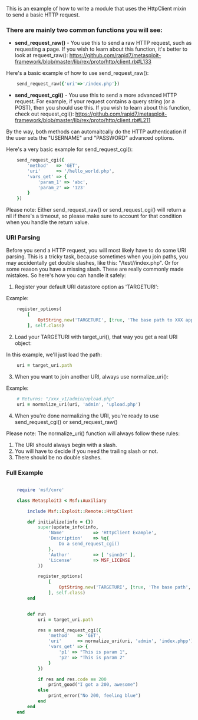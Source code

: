 This is an example of how to write a module that uses the HttpClient mixin to send a basic HTTP request.

### There are mainly two common functions you will see:

* **send_request_raw()** - You use this to send a raw HTTP request, such as requesting a page.  If you wish to learn about this function, it's better to look at request_raw():
https://github.com/rapid7/metasploit-framework/blob/master/lib/rex/proto/http/client.rb#L133

Here's a basic example of how to use send_request_raw():

```ruby
	send_request_raw({'uri'=>'/index.php'})
```

* **send_request_cgi()** - You use this to send a more advanced HTTP request. For example, if your request contains a query string (or a POST), then you should use this.  If you wish to learn about this function, check out request_cgi():
https://github.com/rapid7/metasploit-framework/blob/master/lib/rex/proto/http/client.rb#L211

By the way, both methods can automaitcally do the HTTP authentication if the user sets the "USERNAME" and "PASSWORD" advanced options.

Here's a very basic example for send_request_cgi():

```ruby
	send_request_cgi({
		'method'   => 'GET',
		'uri'      => '/hello_world.php',
		'vars_get' => {
			'param_1' => 'abc',
			'param_2' => '123'
		}
	})
```

Please note: Either send_request_raw() or send_request_cgi() will return a nil if there's a timeout, so please make sure to account for that condition when you handle the return value.

### URI Parsing

Before you send a HTTP request, you will most likely have to do some URI parsing.  This is a tricky task, because sometimes when you join paths, you may accidentally get double slashes, like this: "/test//index.php".  Or for some reason you have a missing slash.  These are really commonly made mistakes.  So here's how you can handle it safely:

1. Register your default URI datastore option as 'TARGETURI':

Example:

```ruby
	register_options(
		[
			OptString.new('TARGETURI', [true, 'The base path to XXX application', '/xxx_v1/'])
		], self.class)
```

2. Load your TARGETURI with target_uri(), that way you get a real URI object:

In this example, we'll just load the path:

```ruby
	uri = target_uri.path
```

3. When you want to join another URI, always use normalize_uri():

Example:

```ruby
	# Returns: "/xxx_v1/admin/upload.php"
	uri = normalize_uri(uri, 'admin', 'upload.php')
```

4. When you're done normalizing the URI, you're ready to use send_request_cgi() or send_request_raw()

Please note: The normalize_uri() function will always follow these rules:

1. The URI should always begin with a slash.
2. You will have to decide if you need the trailing slash or not.
3. There should be no double slashes.

### Full Example

```ruby

	require 'msf/core'

	class Metasploit3 < Msf::Auxiliary

		include Msf::Exploit::Remote::HttpClient

		def initialize(info = {})
			super(update_info(info,
				'Name'           => 'HttpClient Example',
				'Description'    => %q{
					Do a send_request_cgi()
				},
				'Author'         => [ 'sinn3r' ],
				'License'        => MSF_LICENSE
			))

			register_options(
				[
					OptString.new('TARGETURI', [true, 'The base path', '/'])
				], self.class)
		end


		def run
			uri = target_uri.path

			res = send_request_cgi({
				'method'   => 'GET',
				'uri'      => normalize_uri(uri, 'admin', 'index.phpp'),
				'vars_get' => {
					'p1' => "This is param 1",
					'p2' => "This is param 2"
				}
			})

			if res and res.code == 200
				print_good("I got a 200, awesome")
			else
				print_error("No 200, feeling blue")
			end
		end
	end
```